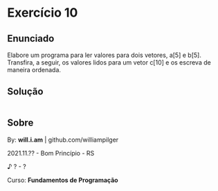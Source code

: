 # Exercício 10

## Enunciado

Elabore um programa para ler valores para dois vetores, a[5] e b[5]. Transfira, a seguir, os valores lidos para um vetor c[10] e os escreva de maneira ordenada.

## Solução

```py

```

## Sobre

By: **will.i.am** | github.com/williampilger

2021.11.?? - Bom Princípio - RS

♪ ? - ?

Curso: **Fundamentos de Programação**